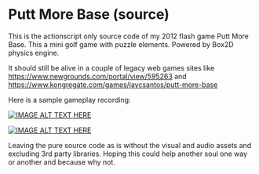 # Putt More Base (source)

This is the actionscript only source code of my 2012 flash game Putt More Base. This a mini golf game with puzzle elements. Powered by Box2D physics engine.

It should still be alive in a couple of legacy web games sites like https://www.newgrounds.com/portal/view/595263 and https://www.kongregate.com/games/jaycsantos/putt-more-base

Here is a sample gameplay recording:

[![IMAGE ALT TEXT HERE](https://img.youtube.com/vi/z5woqD-E9YQ/0.jpg)](https://www.youtube.com/watch?v=z5woqD-E9YQ)

[![IMAGE ALT TEXT HERE](https://img.youtube.com/vi/plWdpbFqa74/0.jpg)](https://www.youtube.com/watch?v=plWdpbFqa74)


Leaving the pure source code as is without the visual and audio assets and excluding 3rd party libraries. Hoping this could help another soul one way or another and because why not.